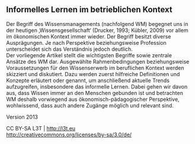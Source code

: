 ## Informelles Lernen im betrieblichen Kontext

Der Begriff des Wissensmanagements (nachfolgend WM) begegnet uns in der heutigen ‚Wissensgesellschaft‘ (Drucker, 1993; Kübler, 2009) vor allem im ökonomischen Kontext immer wieder. Der Begriff besitzt diverse Ausprägungen. Je nach Perspektive beziehungsweise Profession unterscheidet sich das Verständnis jedoch deutlich.  
Der vorliegende Artikel stellt die wichtigsten Begriffe sowie zentrale Ansätze des WM dar. Ausgewählte Rahmenbedingungen beziehungsweise Voraussetzungen für den Wissenserwerb im beruflichen Kontext werden skizziert und diskutiert. Dazu werden zuerst hilfreiche Definitionen und Konzepte erläutert oder genannt, um anschließend aktuelle Trends aufzugreifen, insbesondere das informelle Lernen. Dabei gehen wir davon aus, dass Wissen immer an den Menschen gebunden ist und betrachten WM deshalb vorwiegend aus ökonomisch-pädagogischer Perspektive, wohlwissend, dass auch andere Zugänge möglich und relevant sind.


Version 2013

CC BY-SA L3T | http://l3t.eu  
http://creativecommons.org/licenses/by-sa/3.0/de/
